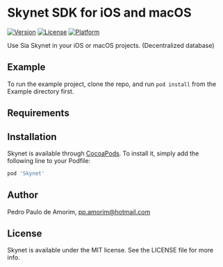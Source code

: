 # Skynet SDK for iOS and macOS

[![Version](https://img.shields.io/cocoapods/v/Skynet.svg?style=flat)](https://cocoapods.org/pods/Skynet)
[![License](https://img.shields.io/cocoapods/l/Skynet.svg?style=flat)](https://cocoapods.org/pods/Skynet)
[![Platform](https://img.shields.io/cocoapods/p/Skynet.svg?style=flat)](https://cocoapods.org/pods/Skynet)

Use Sia Skynet in your iOS or macOS projects. (Decentralized database)

## Example

To run the example project, clone the repo, and run `pod install` from the Example directory first.

## Requirements

## Installation

Skynet is available through [CocoaPods](https://cocoapods.org). To install
it, simply add the following line to your Podfile:

```ruby
pod 'Skynet'
```

## Author

Pedro Paulo de Amorim, pp.amorim@hotmail.com

## License

Skynet is available under the MIT license. See the LICENSE file for more info.

